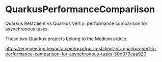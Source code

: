 # QuarkusPerformanceCompariison
Quarkus RestClient vs Quarkus Vert.x: performance comparison for asynchronous tasks.

These two Quarkus projects belong to the Medium article.

https://engineering.hexacta.com/quarkus-restclient-vs-quarkus-vert-x-performance-comparison-for-asynchronous-tasks-50d079caa920


